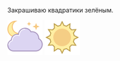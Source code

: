 Закрашиваю квадратики зелёным. 

![Ночью](img/night.png#gh-dark-mode-only)
![Днём](img/day.png#gh-light-mode-only)

